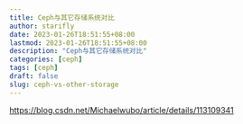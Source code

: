 ```yaml
---
title: Ceph与其它存储系统对比
author: starifly
date: 2023-01-26T18:51:55+08:00
lastmod: 2023-01-26T18:51:55+08:00
description: "Ceph与其它存储系统对比"
categories: [ceph]
tags: [ceph]
draft: false
slug: ceph-vs-other-storage
---
```


https://blog.csdn.net/Michaelwubo/article/details/113109341
